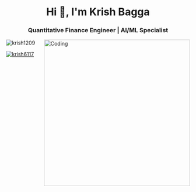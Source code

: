 <h1 align="center">Hi 👋, I'm Krish Bagga</h1>
<h3 align="center">Quantitative Finance Engineer | AI/ML Specialist</h3>
<img align= "right" alt = "Coding" width = "400" src ="https://gifdb.com/images/high/animated-man-computer-coding-nae6mec378lsg1i3.gif">
<p align="left"> <img src="https://komarev.com/ghpvc/?username=krish1209&label=Profile%20views&color=0e75b6&style=flat" alt="krish1209" /> </p>
<p align="left"> <a href="https://twitter.com/krish6117" target="blank"><img src="https://img.shields.io/twitter/follow/krish6117?logo=twitter&style=for-the-badge" alt="krish6117" /></a> </p>
